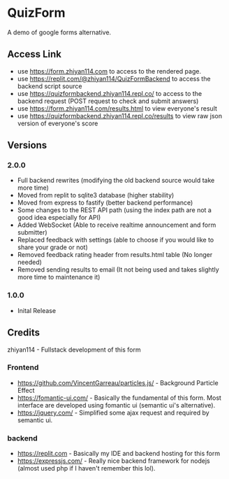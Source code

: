# QuizForm
A demo of google forms alternative.
## Access Link
* use https://form.zhiyan114.com to access to the rendered page.
* use https://replit.com/@zhiyan114/QuizFormBackend to access the backend script source
* use https://quizformbackend.zhiyan114.repl.co/ to access to the backend request (POST request to check and submit answers)
* use https://form.zhiyan114.com/results.html to view everyone's result
* use https://quizformbackend.zhiyan114.repl.co/results to view raw json version of everyone's score

## Versions

### 2.0.0
* Full backend rewrites (modifying the old backend source would take more time)
* Moved from replit to sqlite3 database (higher stability)
* Moved from express to fastify (better backend performance)
* Some changes to the REST API path (using the index path are not a good idea especially for API)
* Added WebSocket (Able to receive realtime announcement and form submitter)
* Replaced feedback with settings (able to choose if you would like to share your grade or not)
* Removed feedback rating header from results.html table (No longer needed)
* Removed sending results to email (It not being used and takes slightly more time to maintenance it)

### 1.0.0
* Inital Release

## Credits
zhiyan114 - Fullstack development of this form
### Frontend
* https://github.com/VincentGarreau/particles.js/ - Background Particle Effect
* https://fomantic-ui.com/ - Basically the fundamental of this form. Most interface are developed using fomantic ui (semantic ui's alternative).
* https://jquery.com/ - Simplified some ajax request and required by semantic ui.
### backend
* https://replit.com - Basically my IDE and backend hosting for this form
* https://expressjs.com/ - Really nice backend framework for nodejs (almost used php if I haven't remember this lol).